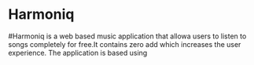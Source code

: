 # Harmoniq
#Harmoniq is a web based music application that allowa users to listen to songs completely for free.It contains zero add which increases the user experience. The application is based using 